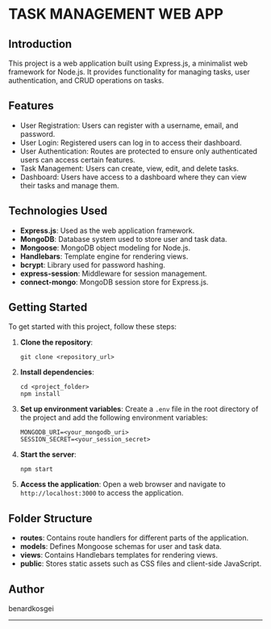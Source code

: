 # TASK MANAGEMENT WEB APP
## Introduction
This project is a web application built using Express.js, a minimalist web framework for Node.js. It provides functionality for managing tasks, user authentication, and CRUD operations on tasks.

## Features
- User Registration: Users can register with a username, email, and password.
- User Login: Registered users can log in to access their dashboard.
- User Authentication: Routes are protected to ensure only authenticated users can access certain features.
- Task Management: Users can create, view, edit, and delete tasks.
- Dashboard: Users have access to a dashboard where they can view their tasks and manage them.

## Technologies Used
- **Express.js**: Used as the web application framework.
- **MongoDB**: Database system used to store user and task data.
- **Mongoose**: MongoDB object modeling for Node.js.
- **Handlebars**: Template engine for rendering views.
- **bcrypt**: Library used for password hashing.
- **express-session**: Middleware for session management.
- **connect-mongo**: MongoDB session store for Express.js.

## Getting Started
To get started with this project, follow these steps:

1. **Clone the repository**:
   ```
   git clone <repository_url>
   ```

2. **Install dependencies**:
   ```
   cd <project_folder>
   npm install
   ```

3. **Set up environment variables**:
   Create a `.env` file in the root directory of the project and add the following environment variables:
   ```
   MONGODB_URI=<your_mongodb_uri>
   SESSION_SECRET=<your_session_secret>
   ```

4. **Start the server**:
   ```
   npm start
   ```

5. **Access the application**:
   Open a web browser and navigate to `http://localhost:3000` to access the application.

## Folder Structure
- **routes**: Contains route handlers for different parts of the application.
- **models**: Defines Mongoose schemas for user and task data.
- **views**: Contains Handlebars templates for rendering views.
- **public**: Stores static assets such as CSS files and client-side JavaScript.

## Author
benardkosgei

---
 
